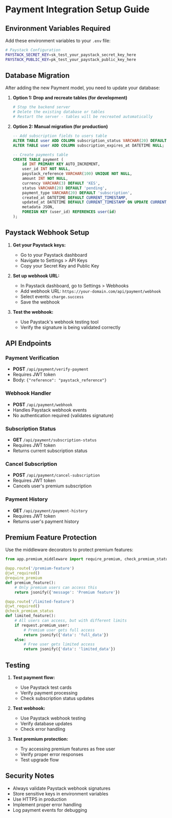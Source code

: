 # Payment Integration Setup Guide

## Environment Variables Required

Add these environment variables to your `.env` file:

```bash
# Paystack Configuration
PAYSTACK_SECRET_KEY=sk_test_your_paystack_secret_key_here
PAYSTACK_PUBLIC_KEY=pk_test_your_paystack_public_key_here
```

## Database Migration

After adding the new Payment model, you need to update your database:

1. **Option 1: Drop and recreate tables (for development)**
   ```bash
   # Stop the backend server
   # Delete the existing database or tables
   # Restart the server - tables will be recreated automatically
   ```

2. **Option 2: Manual migration (for production)**
   ```sql
   -- Add subscription fields to users table
   ALTER TABLE user ADD COLUMN subscription_status VARCHAR(20) DEFAULT 'free';
   ALTER TABLE user ADD COLUMN subscription_expires_at DATETIME NULL;
   
   -- Create payments table
   CREATE TABLE payment (
       id INT PRIMARY KEY AUTO_INCREMENT,
       user_id INT NOT NULL,
       paystack_reference VARCHAR(100) UNIQUE NOT NULL,
       amount INT NOT NULL,
       currency VARCHAR(3) DEFAULT 'KES',
       status VARCHAR(20) DEFAULT 'pending',
       payment_type VARCHAR(20) DEFAULT 'subscription',
       created_at DATETIME DEFAULT CURRENT_TIMESTAMP,
       updated_at DATETIME DEFAULT CURRENT_TIMESTAMP ON UPDATE CURRENT_TIMESTAMP,
       metadata JSON,
       FOREIGN KEY (user_id) REFERENCES user(id)
   );
   ```

## Paystack Webhook Setup

1. **Get your Paystack keys:**
   - Go to your Paystack dashboard
   - Navigate to Settings > API Keys
   - Copy your Secret Key and Public Key

2. **Set up webhook URL:**
   - In Paystack dashboard, go to Settings > Webhooks
   - Add webhook URL: `https://your-domain.com/api/payment/webhook`
   - Select events: `charge.success`
   - Save the webhook

3. **Test the webhook:**
   - Use Paystack's webhook testing tool
   - Verify the signature is being validated correctly

## API Endpoints

### Payment Verification
- **POST** `/api/payment/verify-payment`
- Requires JWT token
- Body: `{"reference": "paystack_reference"}`

### Webhook Handler
- **POST** `/api/payment/webhook`
- Handles Paystack webhook events
- No authentication required (validates signature)

### Subscription Status
- **GET** `/api/payment/subscription-status`
- Requires JWT token
- Returns current subscription status

### Cancel Subscription
- **POST** `/api/payment/cancel-subscription`
- Requires JWT token
- Cancels user's premium subscription

### Payment History
- **GET** `/api/payment/payment-history`
- Requires JWT token
- Returns user's payment history

## Premium Feature Protection

Use the middleware decorators to protect premium features:

```python
from app.premium_middleware import require_premium, check_premium_status

@app.route('/premium-feature')
@jwt_required()
@require_premium
def premium_feature():
    # Only premium users can access this
    return jsonify({'message': 'Premium feature'})

@app.route('/limited-feature')
@jwt_required()
@check_premium_status
def limited_feature():
    # All users can access, but with different limits
    if request.premium_user:
        # Premium user gets full access
        return jsonify({'data': 'full_data'})
    else:
        # Free user gets limited access
        return jsonify({'data': 'limited_data'})
```

## Testing

1. **Test payment flow:**
   - Use Paystack test cards
   - Verify payment processing
   - Check subscription status updates

2. **Test webhook:**
   - Use Paystack webhook testing
   - Verify database updates
   - Check error handling

3. **Test premium protection:**
   - Try accessing premium features as free user
   - Verify proper error responses
   - Test upgrade flow

## Security Notes

- Always validate Paystack webhook signatures
- Store sensitive keys in environment variables
- Use HTTPS in production
- Implement proper error handling
- Log payment events for debugging
